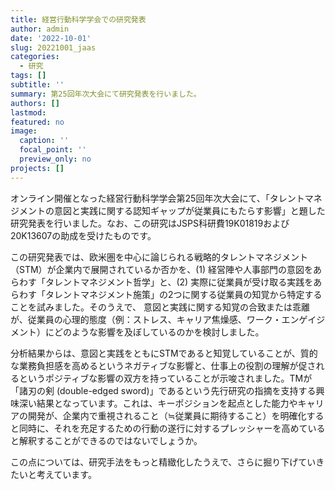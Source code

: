 ```yaml
---
title: 経営行動科学学会での研究発表
author: admin
date: '2022-10-01'
slug: 20221001_jaas
categories:
  - 研究
tags: []
subtitle: ''
summary: 第25回年次大会にて研究発表を行いました。
authors: []
lastmod: 
featured: no
image:
  caption: ''
  focal_point: ''
  preview_only: no
projects: []
---
```


オンライン開催となった経営行動科学学会第25回年次大会にて、「タレントマネジメントの意図と実践に関する認知ギャップが従業員にもたらす影響」と題した研究発表を行いました。なお、この研究はJSPS科研費19K01819および20K13607の助成を受けたものです。

この研究発表では、欧米圏を中心に論じられる戦略的タレントマネジメント（STM）が企業内で展開されているか否かを、(1) 経営陣や人事部門の意図をあらわす「タレントマネジメント哲学」と、(2) 実際に従業員が受け取る実践をあらわす「タレントマネジメント施策」の2つに関する従業員の知覚から特定することを試みました。そのうえで、
意図と実践に関する知覚の合致または乖離が、従業員の心理的態度（例：ストレス、キャリア焦燥感、ワーク・エンゲイジメント）にどのような影響を及ぼしているのかを検討しました。

分析結果からは、意図と実践をともにSTMであると知覚していることが、質的な業務負担感を高めるというネガティブな影響と、仕事上の役割の理解が促されるというポジティブな影響の双方を持っていることが示唆されました。TMが「諸刃の剣 (double-edged sword)」であるという先行研究の指摘を支持する興味深い結果となっています。これは、キーポジションを起点とした能力やキャリアの開発が、企業内で重視されること（≒従業員に期待すること）を明確化すると同時に、それを充足するための行動の遂行に対するプレッシャーを高めていると解釈することができるのではないでしょうか。

この点については、研究手法をもっと精緻化したうえで、さらに掘り下げていきたいと考えています。